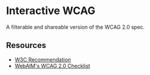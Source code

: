 # Interactive WCAG

A filterable and shareable version of the WCAG 2.0 spec.

## Resources

- [W3C Recommendation](http://www.w3.org/TR/WCAG20/)
- [WebAIM's WCAG 2.0 Checklist](http://webaim.org/standards/wcag/checklist)
